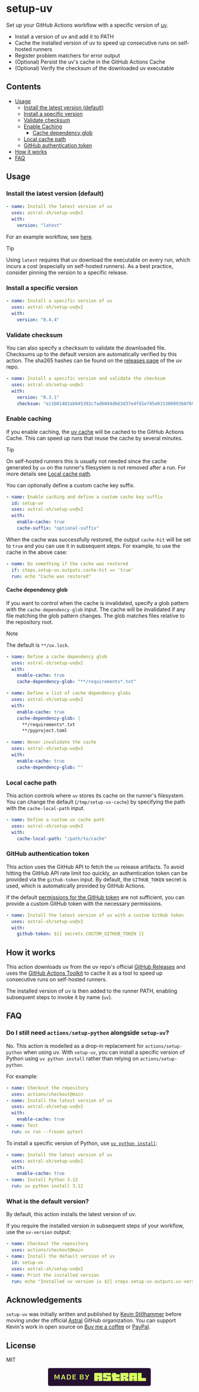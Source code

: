 # setup-uv

Set up your GitHub Actions workflow with a specific version of [uv](https://docs.astral.sh/uv/).

- Install a version of uv and add it to PATH
- Cache the installed version of uv to speed up consecutive runs on self-hosted runners
- Register problem matchers for error output
- (Optional) Persist the uv's cache in the GitHub Actions Cache
- (Optional) Verify the checksum of the downloaded uv executable

## Contents

- [Usage](#usage)
  - [Install the latest version (default)](#install-the-latest-version-default)
  - [Install a specific version](#install-a-specific-version)
  - [Validate checksum](#validate-checksum)
  - [Enable Caching](#enable-caching)
    - [Cache dependency glob](#cache-dependency-glob)
  - [Local cache path](#local-cache-path)
  - [GitHub authentication token](#github-authentication-token)
- [How it works](#how-it-works)
- [FAQ](#faq)

## Usage

### Install the latest version (default)

```yaml
- name: Install the latest version of uv
  uses: astral-sh/setup-uv@v2
  with:
    version: "latest"
```

For an example workflow, see
[here](https://github.com/charliermarsh/autobot/blob/e42c66659bf97b90ca9ff305a19cc99952d0d43f/.github/workflows/ci.yaml).

> [!TIP]
>
> Using `latest` requires that uv download the executable on every run, which incurs a cost
> (especially on self-hosted runners). As a best practice, consider pinning the version to a
> specific release.

### Install a specific version

```yaml
- name: Install a specific version of uv
  uses: astral-sh/setup-uv@v2
  with:
    version: "0.4.4"
```

### Validate checksum

You can also specify a checksum to validate the downloaded file. Checksums up to the default version
are automatically verified by this action. The sha265 hashes can be found on the
[releases page](https://github.com/astral-sh/uv/releases) of the uv repo.

```yaml
- name: Install a specific version and validate the checksum
  uses: astral-sh/setup-uv@v2
  with:
    version: "0.3.1"
    checksum: "e11b01402ab645392c7ad6044db63d37e4fd1e745e015306993b07695ea5f9f8"
```

### Enable caching

If you enable caching, the [uv cache](https://docs.astral.sh/uv/concepts/cache/) will be cached to
the GitHub Actions Cache. This can speed up runs that reuse the cache by several minutes.

> [!TIP]
>
> On self-hosted runners this is usually not needed since the cache generated by `uv`
> on the runner's filesystem is not removed after a run.
> For more details see [Local cache path](#local-cache-path).

You can optionally define a custom cache key suffix.

```yaml
- name: Enable caching and define a custom cache key suffix
  id: setup-uv
  uses: astral-sh/setup-uv@v2
  with:
    enable-cache: true
    cache-suffix: "optional-suffix"
```

When the cache was successfully restored, the output `cache-hit` will be set to `true` and you can
use it in subsequent steps. For example, to use the cache in the above case:

```yaml
- name: Do something if the cache was restored
  if: steps.setup-uv.outputs.cache-hit == 'true'
  run: echo "Cache was restored"
```

#### Cache dependency glob

If you want to control when the cache is invalidated, specify a glob pattern with the
`cache-dependency-glob` input. The cache will be invalidated if any file matching the glob pattern
changes. The glob matches files relative to the repository root.

> [!NOTE]
> The default is `**/uv.lock`.

```yaml
- name: Define a cache dependency glob
  uses: astral-sh/setup-uv@v2
  with:
    enable-cache: true
    cache-dependency-glob: "**/requirements*.txt"
```

```yaml
- name: Define a list of cache dependency globs
  uses: astral-sh/setup-uv@v2
  with:
    enable-cache: true
    cache-dependency-glob: |
      **/requirements*.txt
      **/pyproject.toml
```

```yaml
- name: Never invalidate the cache
  uses: astral-sh/setup-uv@v2
  with:
    enable-cache: true
    cache-dependency-glob: ""
```

### Local cache path

This action controls where `uv` stores its cache on the runner's filesystem.
You can change the default (`/tmp/setup-uv-cache`) by
specifying the path with the `cache-local-path` input.

```yaml
- name: Define a custom uv cache path
  uses: astral-sh/setup-uv@v2
  with:
    cache-local-path: "/path/to/cache"
```

### GitHub authentication token

This action uses the GitHub API to fetch the `uv` release artifacts. To avoid hitting the GitHub API
rate limit too quickly, an authentication token can be provided via the `github-token` input. By
default, the `GITHUB_TOKEN` secret is used, which is automatically provided by GitHub Actions.

If the default
[permissions for the GitHub token](https://docs.github.com/en/actions/security-for-github-actions/security-guides/automatic-token-authentication#permissions-for-the-github_token)
are not sufficient, you can provide a custom GitHub token with the necessary permissions.

```yaml
- name: Install the latest version of uv with a custom GitHub token
  uses: astral-sh/setup-uv@v2
  with:
    github-token: ${{ secrets.CUSTOM_GITHUB_TOKEN }}
```

## How it works

This action downloads uv from the uv repo's official
[GitHub Releases](https://github.com/astral-sh/uv) and uses the
[GitHub Actions Toolkit](https://github.com/actions/toolkit) to cache it as a tool to speed up
consecutive runs on self-hosted runners.

The installed version of uv is then added to the runner PATH, enabling subsequent steps to invoke it
by name (`uv`).

## FAQ

### Do I still need `actions/setup-python` alongside `setup-uv`?

No. This action is modelled as a drop-in replacement for `actions/setup-python` when using uv. With
`setup-uv`, you can install a specific version of Python using `uv python install` rather than
relying on `actions/setup-python`.

For example:

```yaml
- name: Checkout the repository
  uses: actions/checkout@main
- name: Install the latest version of uv
  uses: astral-sh/setup-uv@v2
  with:
    enable-cache: true
- name: Test
  run: uv run --frozen pytest
```

To install a specific version of Python, use
[`uv python install`](https://docs.astral.sh/uv/guides/install-python/):

```yaml
- name: Install the latest version of uv
  uses: astral-sh/setup-uv@v2
  with:
    enable-cache: true
- name: Install Python 3.12
  run: uv python install 3.12
```

### What is the default version?

By default, this action installs the latest version of uv.

If you require the installed version in subsequent steps of your workflow, use the `uv-version`
output:

```yaml
- name: Checkout the repository
  uses: actions/checkout@main
- name: Install the default version of uv
  id: setup-uv
  uses: astral-sh/setup-uv@v2
- name: Print the installed version
  run: echo "Installed uv version is ${{ steps.setup-uv.outputs.uv-version }}"
```

## Acknowledgements

`setup-uv` was initially written and published by [Kevin Stillhammer](https://github.com/eifinger)
before moving under the official [Astral](https://github.com/astral-sh) GitHub organization. You can
support Kevin's work in open source on [Buy me a coffee](https://www.buymeacoffee.com/eifinger) or
[PayPal](https://paypal.me/kevinstillhammer).

## License

MIT

<div align="center">
  <a target="_blank" href="https://astral.sh" style="background:none">
    <img src="https://raw.githubusercontent.com/astral-sh/uv/main/assets/svg/Astral.svg" alt="Made by Astral">
  </a>
</div>
